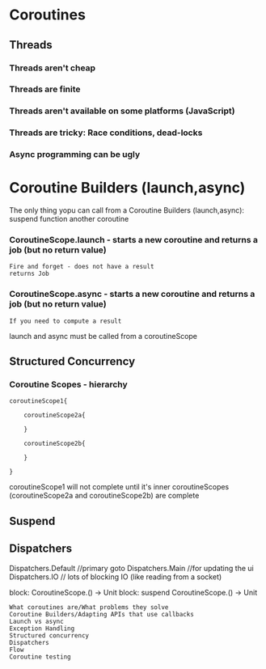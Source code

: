 # Coroutines

## Threads

### Threads aren't cheap
### Threads are finite
### Threads aren't available on some platforms (JavaScript)
### Threads are tricky: Race conditions, dead-locks
### Async programming can be ugly


# Coroutine Builders (launch,async)
The only thing yopu can call from a Coroutine Builders (launch,async):
    suspend function
    another coroutine 

### CoroutineScope.launch - starts a new coroutine and returns a job (but no return value)
    Fire and forget - does not have a result
    returns Job 

### CoroutineScope.async - starts a new coroutine and returns a job (but no return value)
    If you need to compute a result


launch and async must be called from a coroutineScope


## Structured Concurrency

### Coroutine Scopes - hierarchy

    coroutineScope1{
        
        coroutineScope2a{
            
        }

        coroutineScope2b{

        }

    }

coroutineScope1 will not complete until it's inner coroutineScopes (coroutineScope2a and coroutineScope2b) are complete
    

## Suspend 


## Dispatchers
Dispatchers.Default  //primary goto
Dispatchers.Main        //for updating the ui
Dispatchers.IO       // lots of blocking IO (like reading from a socket)    


block:  CoroutineScope.() -> Unit
block: suspend CoroutineScope.() -> Unit

    What coroutines are/What problems they solve
    Coroutine Builders/Adapting APIs that use callbacks
    Launch vs async
    Exception Handling
    Structured concurrency
    Dispatchers
    Flow
    Coroutine testing